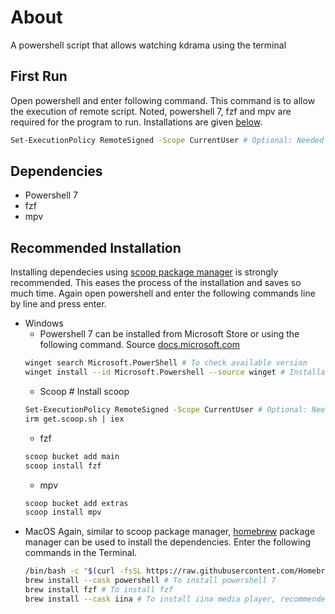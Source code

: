 # About
A powershell script that allows watching kdrama using the terminal
## First Run
Open powershell and enter following command. This command is to allow the execution of remote script. Noted, powershell 7, fzf and mpv are required for the program to run. Installations are given [below](#Recommended-Installation).
```sh
Set-ExecutionPolicy RemoteSigned -Scope CurrentUser # Optional: Needed to run a remote script the first time
```
## Dependencies

- Powershell 7  
- fzf  
- mpv  

## Recommended Installation

Installing dependecies using [scoop package manager](https://scoop.sh/) is strongly recommended. This eases the process of the installation and saves so much time. Again open powershell and enter the following commands line by line and press enter.

- Windows
  - Powershell 7 can be installed from Microsoft Store or using the following command. Source [docs.microsoft.com](https://docs.microsoft.com/de-de/powershell/scripting/install/installing-powershell-on-windows?view=powershell-7.2)
  ```sh
  winget search Microsoft.PowerShell # To check available version
  winget install --id Microsoft.Powershell --source winget # Installation
  ```
  - Scoop # Install scoop
  ```sh
  Set-ExecutionPolicy RemoteSigned -Scope CurrentUser # Optional: Needed to run a remote script the first time
  irm get.scoop.sh | iex
  ```
  - fzf
  ```sh
  scoop bucket add main
  scoop install fzf
  ```
  - mpv
  ```sh
  scoop bucket add extras
  scoop install mpv
  ```
- MacOS
  Again, similar to scoop package manager, [homebrew](https://brew.sh/) package manager can be used to install the dependencies. Enter the following commands in the Terminal.
  ```sh
  /bin/bash -c "$(curl -fsSL https://raw.githubusercontent.com/Homebrew/install/HEAD/install.sh)" # To install homebrew
  brew install --cask powershell # To install powershell 7
  brew install fzf # To install fzf
  brew install --cask iina # To install iina media player, recommended for mac user
  ```



